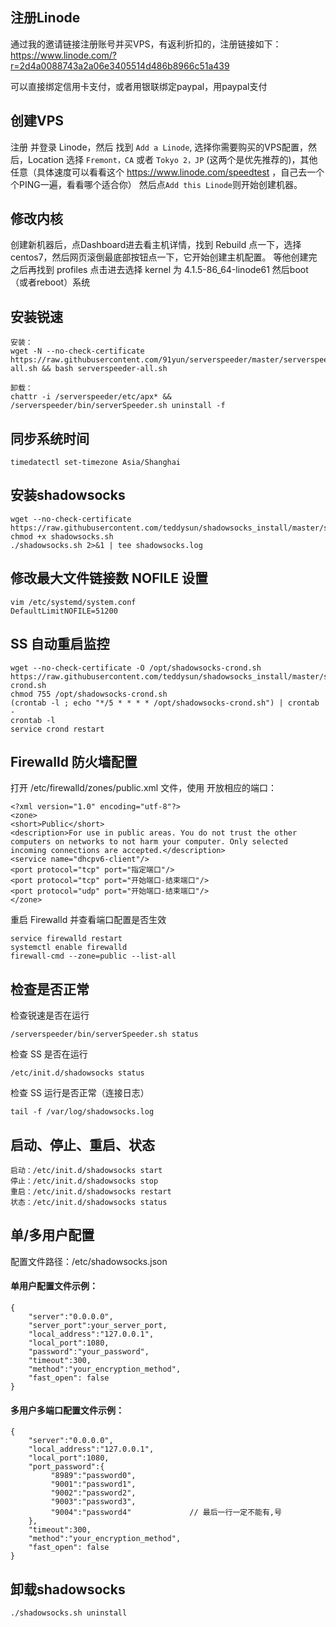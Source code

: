 ## 注册Linode
通过我的邀请链接注册账号并买VPS，有返利折扣的，注册链接如下：
https://www.linode.com/?r=2d4a0088743a2a06e3405514d486b8966c51a439

可以直接绑定信用卡支付，或者用银联绑定paypal，用paypal支付

## 创建VPS
注册 并登录 Linode，然后 找到 `Add a Linode`,
选择你需要购买的VPS配置，然后，Location 选择 `Fremont，CA` 或者 `Tokyo 2，JP` (这两个是优先推荐的)，其他任意（具体速度可以看看这个
https://www.linode.com/speedtest ，自己去一个个PING一遍，看看哪个适合你）
然后点`Add this Linode`则开始创建机器。

## 修改内核
创建新机器后，点Dashboard进去看主机详情，找到 Rebuild 点一下，选择centos7，然后网页滚倒最底部按钮点一下，它开始创建主机配置。
等他创建完之后再找到 profiles 点击进去选择 kernel 为 4.1.5-86_64-linode61 
然后boot（或者reboot）系统


## 安装锐速
```
安装：
wget -N --no-check-certificate https://raw.githubusercontent.com/91yun/serverspeeder/master/serverspeeder-all.sh && bash serverspeeder-all.sh

卸载：
chattr -i /serverspeeder/etc/apx* && /serverspeeder/bin/serverSpeeder.sh uninstall -f
```

## 同步系统时间
```
timedatectl set-timezone Asia/Shanghai
```

## 安装shadowsocks
```
wget --no-check-certificate https://raw.githubusercontent.com/teddysun/shadowsocks_install/master/shadowsocks.sh
chmod +x shadowsocks.sh
./shadowsocks.sh 2>&1 | tee shadowsocks.log
```

## 修改最大文件链接数 NOFILE 设置
```
vim /etc/systemd/system.conf
DefaultLimitNOFILE=51200
```

## SS 自动重启监控
```
wget --no-check-certificate -O /opt/shadowsocks-crond.sh https://raw.githubusercontent.com/teddysun/shadowsocks_install/master/shadowsocks-crond.sh
chmod 755 /opt/shadowsocks-crond.sh
(crontab -l ; echo "*/5 * * * * /opt/shadowsocks-crond.sh") | crontab -
crontab -l
service crond restart
```

## Firewalld 防火墙配置
打开 /etc/firewalld/zones/public.xml 文件，使用 <port protocol=”网路协议” port=”指定端口”/> 开放相应的端口：
```
<?xml version="1.0" encoding="utf-8"?>
<zone>
<short>Public</short>
<description>For use in public areas. You do not trust the other computers on networks to not harm your computer. Only selected incoming connections are accepted.</description>
<service name="dhcpv6-client"/>
<port protocol="tcp" port="指定端口"/>
<port protocol="tcp" port="开始端口-结束端口"/>
<port protocol="udp" port="开始端口-结束端口"/>
</zone>
```
重启 Firewalld 并查看端口配置是否生效
```
service firewalld restart
systemctl enable firewalld
firewall-cmd --zone=public --list-all
```
## 检查是否正常
检查锐速是否在运行
```
/serverspeeder/bin/serverSpeeder.sh status
```
检查 SS 是否在运行
```
/etc/init.d/shadowsocks status
```
检查 SS 运行是否正常（连接日志）
```
tail -f /var/log/shadowsocks.log
```
## 启动、停止、重启、状态
```
启动：/etc/init.d/shadowsocks start
停止：/etc/init.d/shadowsocks stop
重启：/etc/init.d/shadowsocks restart
状态：/etc/init.d/shadowsocks status
```

## 单/多用户配置
配置文件路径：/etc/shadowsocks.json
#### 单用户配置文件示例：
```
{
    "server":"0.0.0.0",
    "server_port":your_server_port,
    "local_address":"127.0.0.1",
    "local_port":1080,
    "password":"your_password",
    "timeout":300,
    "method":"your_encryption_method",
    "fast_open": false
}
```

#### 多用户多端口配置文件示例：
```
{
    "server":"0.0.0.0",
    "local_address":"127.0.0.1",
    "local_port":1080,
    "port_password":{
         "8989":"password0",
         "9001":"password1",
         "9002":"password2",
         "9003":"password3",
         "9004":"password4"             // 最后一行一定不能有,号
    },
    "timeout":300,
    "method":"your_encryption_method",
    "fast_open": false
}
```

## 卸载shadowsocks
```
./shadowsocks.sh uninstall
```
